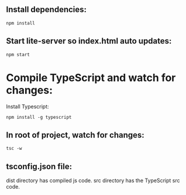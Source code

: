 ## Install dependencies:

```
npm install
```

## Start lite-server so index.html auto updates:

```
npm start
```

# Compile TypeScript and watch for changes:

Install Typescript:

```
npm install -g typescript
```

## In root of project, watch for changes:

```
tsc -w
```

## tsconfig.json file:

dist directory has compiled js code.
src directory has the TypeScript src code.
